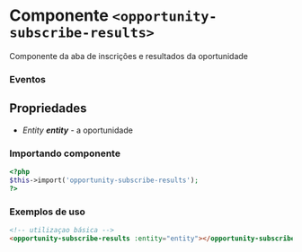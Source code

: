 # Componente `<opportunity-subscribe-results>`
Componente da aba de inscrições e resultados da oportunidade

### Eventos 
  
## Propriedades
- *Entity **entity*** - a oportunidade

### Importando componente
```PHP
<?php 
$this->import('opportunity-subscribe-results');
?>
```
### Exemplos de uso
```HTML
<!-- utilizaçao básica -->
<opportunity-subscribe-results :entity="entity"></opportunity-subscribe-results>
```